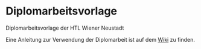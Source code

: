 Diplomarbeitsvorlage
====================

Diplomarbeitsvorlage der HTL Wiener Neustadt

Eine Anleitung zur Verwendung der Diplomarbeit ist auf dem [Wiki](/wikis) zu finden.
